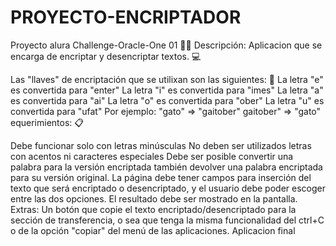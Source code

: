 # PROYECTO-ENCRIPTADOR
Proyecto alura
Challenge-Oracle-One 01 🧑‍💻
Descripción: Aplicacion que se encarga de encriptar y desencriptar textos. 💻

Las "llaves" de encriptación que se utilixan son las siguientes: 🔑
La letra "e" es convertida para "enter"
La letra "i" es convertida para "imes"
La letra "a" es convertida para "ai"
La letra "o" es convertida para "ober"
La letra "u" es convertida para "ufat"
Por ejemplo: "gato" => "gaitober" gaitober" => "gato"
equerimientos: 📋

Debe funcionar solo con letras minúsculas
No deben ser utilizados letras con acentos ni caracteres especiales
Debe ser posible convertir una palabra para la versión encriptada también devolver una palabra encriptada para su versión original.
La página debe tener campos para inserción del texto que será encriptado o desencriptado, y el usuario debe poder escoger entre las dos opciones.
El resultado debe ser mostrado en la pantalla. Extras:
Un botón que copie el texto encriptado/desencriptado para la sección de transferencia, o sea que tenga la misma funcionalidad del ctrl+C o de la opción "copiar" del menú de las aplicaciones.
Aplicacion final 
